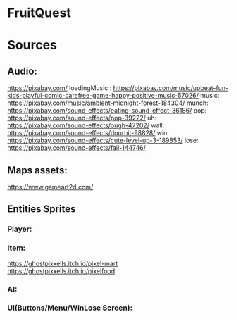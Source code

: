 # FruitQuest
# Sources

## Audio:
https://pixabay.com/
loadingMusic : https://pixabay.com/music/upbeat-fun-kids-playful-comic-carefree-game-happy-positive-music-57026/
music: https://pixabay.com/music/ambient-midnight-forest-184304/
munch: https://pixabay.com/sound-effects/eating-sound-effect-36186/
pop: https://pixabay.com/sound-effects/pop-39222/
uh: https://pixabay.com/sound-effects/ough-47202/
wall: https://pixabay.com/sound-effects/doorhit-98828/
win: https://pixabay.com/sound-effects/cute-level-up-3-189853/
lose: https://pixabay.com/sound-effects/fail-144746/
## Maps assets:
https://www.gameart2d.com/

## Entities Sprites
### Player:

### Item: 
https://ghostpixxells.itch.io/pixel-mart  
https://ghostpixxells.itch.io/pixelfood
### AI:

### UI(Buttons/Menu/WinLose Screen):

